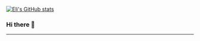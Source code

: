 [![Eli's GitHub stats](https://github-readme-stats.vercel.app/api?username=anuraghazra)](https://github.com/eli64s/github-readme-stats)

### Hi there 👋

<!--
**eli64s/eli64s** is a ✨ _special_ ✨ repository because its `README.md` (this file) appears on your GitHub profile.

Here are some ideas to get you started:

- 🔭 I’m currently working on ...
- 🌱 I’m currently learning ...
- 👯 I’m looking to collaborate on ...
- 🤔 I’m looking for help with ...
- 💬 Ask me about ...
- 📫 How to reach me: ...
- 😄 Pronouns: ...
- ⚡ Fun fact: ...
-->

---
